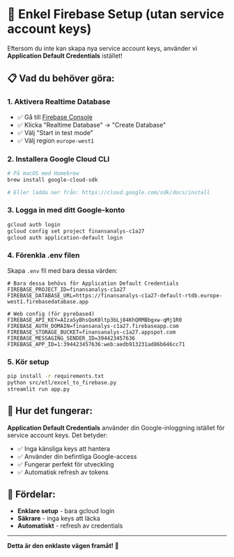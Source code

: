 # 🚀 Enkel Firebase Setup (utan service account keys)

Eftersom du inte kan skapa nya service account keys, använder vi **Application Default Credentials** istället!

## 📋 Vad du behöver göra:

### 1. Aktivera Realtime Database
- ✅ Gå till [Firebase Console](https://console.firebase.google.com/project/finansanalys-c1a27)
- ✅ Klicka "Realtime Database" → "Create Database" 
- ✅ Välj "Start in test mode"
- ✅ Välj region `europe-west1`

### 2. Installera Google Cloud CLI
```bash
# På macOS med Homebrew
brew install google-cloud-sdk

# Eller ladda ner från: https://cloud.google.com/sdk/docs/install
```

### 3. Logga in med ditt Google-konto
```bash
gcloud auth login
gcloud config set project finansanalys-c1a27
gcloud auth application-default login
```

### 4. Förenkla .env filen
Skapa `.env` fil med bara dessa värden:
```env
# Bara dessa behövs för Application Default Credentials
FIREBASE_PROJECT_ID=finansanalys-c1a27
FIREBASE_DATABASE_URL=https://finansanalys-c1a27-default-rtdb.europe-west1.firebasedatabase.app

# Web config (för pyrebase4)
FIREBASE_API_KEY=AIzaSyBhsQoK0ltp3bLj84KhQRMBbgxw-qMj1R0
FIREBASE_AUTH_DOMAIN=finansanalys-c1a27.firebaseapp.com
FIREBASE_STORAGE_BUCKET=finansanalys-c1a27.appspot.com
FIREBASE_MESSAGING_SENDER_ID=394423457636
FIREBASE_APP_ID=1:394423457636:web:aedb913231ad86b646cc71
```

### 5. Kör setup
```bash
pip install -r requirements.txt
python src/etl/excel_to_firebase.py
streamlit run app.py
```

## 🔑 Hur det fungerar:

**Application Default Credentials** använder din Google-inloggning istället för service account keys. Det betyder:

- ✅ Inga känsliga keys att hantera
- ✅ Använder din befintliga Google-access
- ✅ Fungerar perfekt för utveckling
- ✅ Automatisk refresh av tokens

## 🚀 Fördelar:

- **Enklare setup** - bara gcloud login
- **Säkrare** - inga keys att läcka  
- **Automatiskt** - refresh av credentials

---

**Detta är den enklaste vägen framåt! 🎉**
